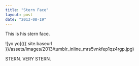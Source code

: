 ```yaml
---
title: "Stern Face"
layout: post
date: "2013-08-19"
---
```


This is his stern face.

![yo yo]({{ site.baseurl }}/assets/images/2013/tumblr_inline_mrs5vnkfep1qz4rgp.jpg)

STERN. VERY STERN.
